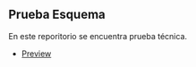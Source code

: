 ## Prueba Esquema

En este reporitorio se encuentra prueba técnica.

- [Preview](https://wsernalaverde.github.io/prueba-esquema/)
